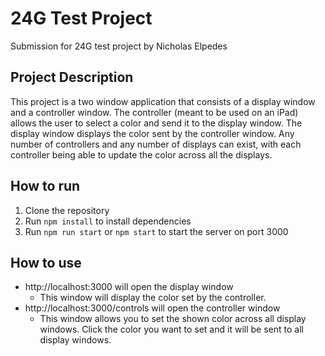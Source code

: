 # 24G Test Project
Submission for 24G test project by Nicholas Elpedes

## Project Description
This project is a two window application that consists of a display window and a controller window. The controller (meant to be used on an iPad) allows the user to select a color and send it to the display window. The display window displays the color sent by the controller window. Any number of controllers and any number of displays can exist, with each controller being able to update the color across all the displays.

## How to run
1. Clone the repository
2. Run `npm install` to install dependencies
3. Run `npm run start` or `npm start` to start the server on port 3000

## How to use
- http://localhost:3000 will open the display window
  - This window will display the color set by the controller.
- http://localhost:3000/controls will open the controller window
  - This window allows you to set the shown color across all display windows. Click the color you want to set and it will be sent to all display windows.

